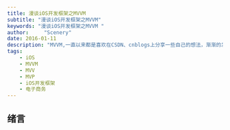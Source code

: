 ```yaml
---
title: 漫谈iOS开发框架之MVVM
subtitle: "漫谈iOS开发框架之MVVM"
keywords: "漫谈iOS开发框架之MVVM "
author:     "Scenery"
date: 2016-01-11
description: "MVVM,一直以来都是喜欢在CSDN、cnblogs上分享一些自己的想法，渐渐的发觉其实这些平台有时间并不能满足自己的某些需求。对于从事技术行业以来，有自己的博客相信意义就不再多说了。不说好多大牛们都有自己的站点，作为一个大牛路上的前行者，心动不如行动，动起手来...一开始的时间选择了wordexpress、EMlog这些模版(基于PHP)，在某宝上买了基础版的主机，部署后总觉得怪怪的。说真的选用第三方的虚拟主机，出了每年要对应的开销外，经常到了期需要从心付费，如果忘记了可能会被释放掉。平时做完代码每次需要部署都的必须上传挺麻烦的。更让人受不了的是公司的网络禁止一切FTP上传工具."
tags:
	- iOS
	- MVVM
	- MVV
	- MVP
	- iOS开发框架
	- 电子商务
---
```


## 绪言
